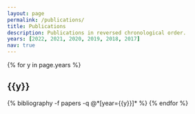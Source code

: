 ```yaml
---
layout: page
permalink: /publications/
title: Publications
description: Publications in reversed chronological order.
years: [2022, 2021, 2020, 2019, 2018, 2017]
nav: true
---
```


<div class="publications">

{% for y in page.years %}
  <h2 class="year">{{y}}</h2>
  {% bibliography -f papers -q @*[year={{y}}]* %}
{% endfor %}

</div>
